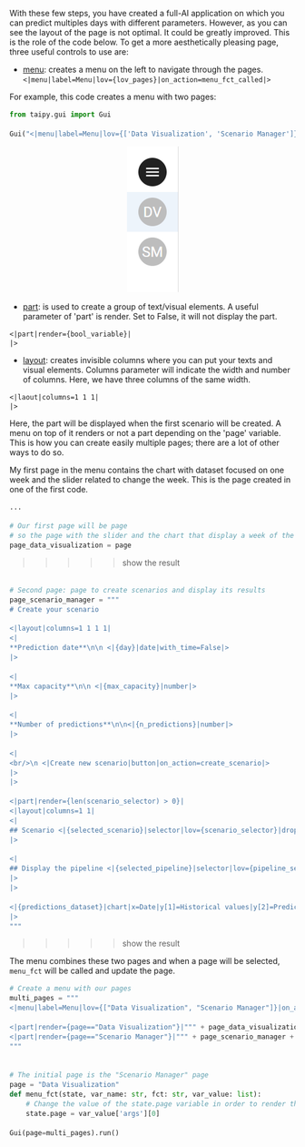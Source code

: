 With these few steps, you have created a full-AI application on which you can predict multiples days with different parameters. However, as you can see the layout of the page is not optimal. It could be greatly improved. This is the role of the code below.
To get a more aesthetically pleasing page, three useful controls to use are:
- [menu](https://didactic-broccoli-7da2dfd5.pages.github.io/manuals/gui/viselements/menu/): creates a menu on the left to navigate through the pages.
`<|menu|label=Menu|lov={lov_pages}|on_action=menu_fct_called|>`

For example, this code creates a menu with two pages:
```python
from taipy.gui import Gui

Gui("<|menu|label=Menu|lov={['Data Visualization', 'Scenario Manager']}|>").run()
```

<center><img src="/steps/images/menu.png" ></center>


- [part](https://didactic-broccoli-7da2dfd5.pages.github.io/manuals/gui/viselements/part/): is used to create a group of text/visual elements. A useful parameter of 'part' is render. Set to False, it will not display the part.
```
<|part|render={bool_variable}|
|>
```

- [layout](https://didactic-broccoli-7da2dfd5.pages.github.io/manuals/gui/viselements/layout/): creates invisible columns where you can put your texts and visual elements. Columns parameter will indicate the width and number of columns. Here, we have three columns of the same width.
```
<|laout|columns=1 1 1|
|>
```

Here, the part will be displayed when the first scenario will be created. A menu on top of it renders or not a part depending on the 'page' variable. This is how you can create easily multiple pages; there are a lot of other ways to do so.


My first page in the menu contains the chart with dataset focused on one week and the slider related to change the week. This is the page created in one of the first code.

```python
...

# Our first page will be page
# so the page with the slider and the chart that display a week of the historical data
page_data_visualization = page
```

>>>>> show the result

```python

# Second page: page to create scenarios and display its results
page_scenario_manager = """
# Create your scenario

<|layout|columns=1 1 1 1|
<|
**Prediction date**\n\n <|{day}|date|with_time=False|>
|>

<|
**Max capacity**\n\n <|{max_capacity}|number|>
|>

<|
**Number of predictions**\n\n<|{n_predictions}|number|>
|>

<|
<br/>\n <|Create new scenario|button|on_action=create_scenario|>
|>
|>

<|part|render={len(scenario_selector) > 0}|
<|layout|columns=1 1|
<|
## Scenario <|{selected_scenario}|selector|lov={scenario_selector}|dropdown=True|>
|>

<|
## Display the pipeline <|{selected_pipeline}|selector|lov={pipeline_selector}|dropdown=True|>
|>
|>

<|{predictions_dataset}|chart|x=Date|y[1]=Historical values|y[2]=Predicted values|height=80%|width=100%|type=bar|>
|>
"""

```

>>>>> show the result

The menu combines these two pages and when a page will be selected, `menu_fct` will be called and update the page.

```python
# Create a menu with our pages
multi_pages = """
<|menu|label=Menu|lov={["Data Visualization", "Scenario Manager"]}|on_action=menu_fct|>

<|part|render={page=="Data Visualization"}|""" + page_data_visualization + """|>
<|part|render={page=="Scenario Manager"}|""" + page_scenario_manager + """|>
"""


# The initial page is the "Scenario Manager" page
page = "Data Visualization"
def menu_fct(state, var_name: str, fct: str, var_value: list):
    # Change the value of the state.page variable in order to render the correct page
    state.page = var_value['args'][0]

Gui(page=multi_pages).run()
```